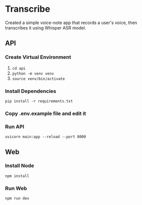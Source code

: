 # Transcribe
Created a simple voice-note app that records a user's voice, then transcribes it using
Whisper ASR model.
## API

### Create Virtual Environment
1. `cd api`
2. `python -m venv venv`
3. `source venv/bin/activate `

### Install Dependencies 
`pip install -r requirements.txt`

### Copy .env.example file and edit it

### Run API
`uvicorn main:app --reload --port 8000`

## Web

### Install Node
`npm install`

### Run Web
`npm run dev`
